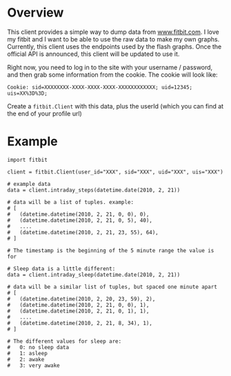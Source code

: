 # Overview

This client provides a simple way to dump data from www.fitbit.com.
I love my fitbit and I want to be able to use the raw data to make my own graphs.
Currently, this client uses the endpoints used by the flash graphs.
Once the official API is announced, this client will be updated to use it.

Right now, you need to log in to the site with your username / password, and then grab some information from the cookie.
The cookie will look like:

    Cookie: sid=XXXXXXXX-XXXX-XXXX-XXXX-XXXXXXXXXXXX; uid=12345; uis=XX%3D%3D;
  
Create a `fitbit.Client` with this data, plus the userId (which you can find at the end of your profile url)

# Example

    import fitbit

    client = fitbit.Client(user_id="XXX", sid="XXX", uid="XXX", uis="XXX")

    # example data
    data = client.intraday_steps(datetime.date(2010, 2, 21))

    # data will be a list of tuples. example:
    # [
    #   (datetime.datetime(2010, 2, 21, 0, 0), 0),
    #   (datetime.datetime(2010, 2, 21, 0, 5), 40),
    #   ....
    #   (datetime.datetime(2010, 2, 21, 23, 55), 64),
    # ]
    
    # The timestamp is the beginning of the 5 minute range the value is for
    
    # Sleep data is a little different:
    data = client.intraday_sleep(datetime.date(2010, 2, 21))
    
    # data will be a similar list of tuples, but spaced one minute apart
    # [
    #   (datetime.datetime(2010, 2, 20, 23, 59), 2),
    #   (datetime.datetime(2010, 2, 21, 0, 0), 1),
    #   (datetime.datetime(2010, 2, 21, 0, 1), 1),
    #   ....
    #   (datetime.datetime(2010, 2, 21, 8, 34), 1),
    # ]
    
    # The different values for sleep are:
    #   0: no sleep data
    #   1: asleep
    #   2: awake
    #   3: very awake
